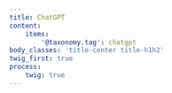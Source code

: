 ```yaml
---
title: ChatGPT
content:
    items:  
        '@taxonomy.tag': chatgpt
body_classes: 'title-center title-h1h2'
twig_first: true
process:
    twig: true
---
```


